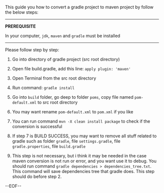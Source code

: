 This guide you how to convert a gradle project to maven project by follow the below steps:

  ---------------

  **PREREQUISITE**

  In your computer, `jdk`, `maven` and `gradle` must be installed

  -----------
   Please follow step by step:

  1. Go into directory of gradle project (src root directory)

  2. Open file build.gradle, add this line: `apply plugin: 'maven'`

  3. Open Terminal from the src root directory

  4. Run command: `gradle install`

  5. Go into `build` folder, go deep to folder `poms`, copy file named `pom-default.xml` to src root directory

  6. You may want rename `pom-default.xml` to `pom.xml` if you like

  7. You can run command `mvn -X clean install package` to check if the conversion is successful

  8. If step 7 is BUILD SUCCESS, you may want to remove all stuff related to gradle such as folder `gradle`, file `settings.gradle`, file `gradle.properties`, file `build.gradle`

  9. This step is not necessary, but i think it may be needed in the case maven conversion is not run or error, and you want use it to debug. You should run command `gradle dependencies > dependencies_tree.txt`. This command will save dependencies tree that gradle does. This step should do before step 2.

  --EOF--


